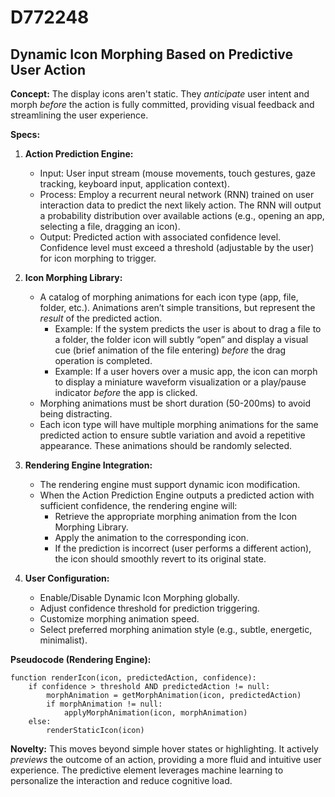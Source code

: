 # D772248

## Dynamic Icon Morphing Based on Predictive User Action

**Concept:** The display icons aren't static. They *anticipate* user intent and morph *before* the action is fully committed, providing visual feedback and streamlining the user experience.

**Specs:**

1.  **Action Prediction Engine:**
    *   Input: User input stream (mouse movements, touch gestures, gaze tracking, keyboard input, application context).
    *   Process: Employ a recurrent neural network (RNN) trained on user interaction data to predict the next likely action.  The RNN will output a probability distribution over available actions (e.g., opening an app, selecting a file, dragging an icon).
    *   Output: Predicted action with associated confidence level.  Confidence level must exceed a threshold (adjustable by the user) for icon morphing to trigger.

2.  **Icon Morphing Library:**
    *   A catalog of morphing animations for each icon type (app, file, folder, etc.). Animations aren’t simple transitions, but represent the *result* of the predicted action.
        *   Example: If the system predicts the user is about to drag a file to a folder, the folder icon will subtly “open” and display a visual cue (brief animation of the file entering) *before* the drag operation is completed.
        *   Example: If a user hovers over a music app, the icon can morph to display a miniature waveform visualization or a play/pause indicator *before* the app is clicked.
    *   Morphing animations must be short duration (50-200ms) to avoid being distracting.
    *   Each icon type will have multiple morphing animations for the same predicted action to ensure subtle variation and avoid a repetitive appearance. These animations should be randomly selected.

3.  **Rendering Engine Integration:**
    *   The rendering engine must support dynamic icon modification.
    *   When the Action Prediction Engine outputs a predicted action with sufficient confidence, the rendering engine will:
        *   Retrieve the appropriate morphing animation from the Icon Morphing Library.
        *   Apply the animation to the corresponding icon.
        *   If the prediction is incorrect (user performs a different action), the icon should smoothly revert to its original state.

4.  **User Configuration:**
    *   Enable/Disable Dynamic Icon Morphing globally.
    *   Adjust confidence threshold for prediction triggering.
    *   Customize morphing animation speed.
    *   Select preferred morphing animation style (e.g., subtle, energetic, minimalist).

**Pseudocode (Rendering Engine):**

```
function renderIcon(icon, predictedAction, confidence):
    if confidence > threshold AND predictedAction != null:
        morphAnimation = getMorphAnimation(icon, predictedAction)
        if morphAnimation != null:
            applyMorphAnimation(icon, morphAnimation)
    else:
        renderStaticIcon(icon)
```

**Novelty:** This moves beyond simple hover states or highlighting. It actively *previews* the outcome of an action, providing a more fluid and intuitive user experience. The predictive element leverages machine learning to personalize the interaction and reduce cognitive load.